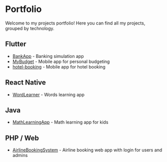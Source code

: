 # Portfolio
Welcome to my projects portfolio! Here you can find all my projects, grouped by technology.



## Flutter
- [BankApp](https://github.com/jasminajjusic/BankApp) - Banking simulation app
- [MyBudget](https://github.com/jasminajjusic/MyBudget) - Mobile app for personal budgeting
- [hotel-booking](https://github.com/jasminajjusic/hotel-booking) - Mobile app for hotel booking

## React Native
- [WordLearner](https://github.com/jasminajjusic/WordLearner) - Words learning app 
  
## Java
- [MathLearningApp](https://github.com/jasminajjusic/MathLearningApp) - Math learning app for kids

## PHP / Web
- [AirlineBookingSystem](https://github.com/jasminajjusic/AirlineBookingSystem) - Airline booking web app with login for users and admins

